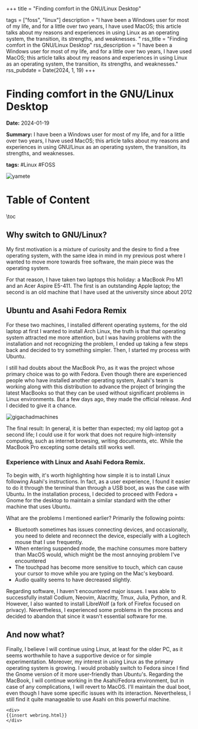 
+++
title = "Finding comfort in the GNU/Linux Desktop"

tags = ["foss", "linux"]
description = "I have been a Windows user for most of my life, and for a little over two years, I have used MacOS; this article talks about my reasons and experiences in using Linux as an operating system, the transition, its strengths, and weaknesses.
" 
rss_title = "Finding comfort in the GNU/Linux Desktop"
rss_description = "I have been a Windows user for most of my life, and for a little over two years, I have used MacOS; this article talks about my reasons and experiences in using Linux as an operating system, the transition, its strengths, and weaknesses."
rss_pubdate = Date(2024, 1, 19) 
+++


# Finding comfort in the GNU/Linux Desktop


**Date:** 2024-01-19

**Summary:** 
I have been a Windows user for most of my life, and for a little over two years, I have used MacOS; this article talks about my reasons and experiences in using GNU/Linux as an operating system, the transition, its strengths, and weaknesses.

**tags:** #Linux #FOSS


![yamete](/assets/2024_01_16_linux_experience/yamete_linux_sama.jpg)

# Table of Content

\toc

## Why switch to GNU/Linux?

My first motivation is a mixture of curiosity and the desire to find a free operating system, with the same idea in mind in my previous post where I wanted to move more towards free software, the main piece was the operating system.

For that reason, I have taken two laptops this holiday: a MacBook Pro M1 and an Acer Aspire E5-411. The first is an outstanding Apple laptop; the second is an old machine that I have used at the university since about 2012 

## Ubuntu and Asahi Fedora Remix

For these two machines, I installed different operating systems, for the old laptop at first I wanted to install Arch Linux, the truth is that that operating system attracted me more attention, but I was having problems with the installation and not recognizing the problem, I ended up taking a few steps back and decided to try something simpler. Then, I started my process with Ubuntu.

I still had doubts about the MacBook Pro, as it was the project whose primary choice was to go with Fedora. Even though there are experienced people who have installed another operating system, Asahi's team is working along with this distribution to advance the project of bringing the latest MacBooks so that they can be used without significant problems in Linux environments. But a few days ago, they made the official release. And I decided to give it a chance.

![gigachadmachines](/assets/2024_01_16_linux_experience/two_machines.jpg)

The final result: In general, it is better than expected; my old laptop got a second life; I could use it for work that does not require high-intensity computing, such as internet browsing, writing documents, etc. While the MacBook Pro excepting some details still works well.

### Experience with Linux and Asahi Fedora Remix.

To begin with, it's worth highlighting how simple it is to install Linux following Asahi's instructions. In fact, as a user experience, I found it easier to do it through the terminal than through a USB boot, as was the case with Ubuntu. In the installation process, I decided to proceed with Fedora + Gnome for the desktop to maintain a similar standard with the other machine that uses Ubuntu.

What are the problems I mentioned earlier? Primarily the following points:

* Bluetooth sometimes has issues connecting devices, and occasionally, you need to delete and reconnect the device, especially with a Logitech mouse that I use frequently.
* When entering suspended mode, the machine consumes more battery than MacOS would, which might be the most annoying problem I've encountered
* The touchpad has become more sensitive to touch, which can cause your cursor to move while you are typing on the Mac's keyboard.
* Audio quality seems to have decreased slightly.

Regarding software, I haven't encountered major issues. I was able to successfully install Codium, Neovim, Alacritty, Tmux, Julia, Python, and R. However, I also wanted to install LibreWolf (a fork of Firefox focused on privacy). Nevertheless, I experienced some problems in the process and decided to abandon that since it wasn't essential software for me.

## And now what?

Finally, I believe I will continue using Linux, at least for the older PC, as it seems worthwhile to have a supportive device or for simple experimentation. Moreover, my interest in using Linux as the primary operating system is growing. I would probably switch to Fedora since I find the Gnome version of it more user-friendly than Ubuntu's. Regarding the MacBook, I will continue working in the Asahi/Fedora environment, but in case of any complications, I will revert to MacOS. I'll maintain the dual boot, even though I have some specific issues with its interaction. Nevertheless, I still find it quite manageable to use Asahi on this powerful machine.





~~~
<div>
{{insert webring.html}}
</div>
~~~
